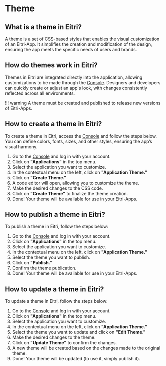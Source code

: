 # Theme

## What is a theme in Eitri?  
A theme is a set of CSS-based styles that enables the visual customization of an Eitri-App. It simplifies the creation and modification of the design, ensuring the app meets the specific needs of users and brands.  

## How do themes work in Eitri?  
Themes in Eitri are integrated directly into the application, allowing customizations to be made through the [Console](https://console.eitri.tech/). Designers and developers can quickly create or adjust an app's look, with changes consistently reflected across all environments.  

!!! warning
    A theme must be created and published to release new versions of Eitri-Apps.  

## How to create a theme in Eitri?  
To create a theme in Eitri, access the [Console](https://console.eitri.tech/) and follow the steps below. You can define colors, fonts, sizes, and other styles, ensuring the app’s visual harmony.  

1. Go to the [Console](https://console.eitri.tech/) and log in with your account.  
2. Click on **"Applications"** in the top menu.  
3. Select the application you want to customize.  
4. In the contextual menu on the left, click on **"Application Theme."**  
5. Click on **"Create Theme."**  
6. A code editor will open, allowing you to customize the theme.  
7. Make the desired changes to the CSS code.  
8. Click on **"Create Theme"** to finalize the theme creation.  
9. Done! Your theme will be available for use in your Eitri-Apps.  

## How to publish a theme in Eitri?  
To publish a theme in Eitri, follow the steps below:  

1. Go to the [Console](https://console.eitri.tech/) and log in with your account.  
2. Click on **"Applications"** in the top menu.  
3. Select the application you want to customize.  
4. In the contextual menu on the left, click on **"Application Theme."**  
5. Select the theme you want to publish.  
6. Click on **"Publish."**  
7. Confirm the theme publication.  
8. Done! Your theme will be available for use in your Eitri-Apps.  

## How to update a theme in Eitri?  
To update a theme in Eitri, follow the steps below:  

1. Go to the [Console](https://console.eitri.tech/) and log in with your account.  
2. Click on **"Applications"** in the top menu.  
3. Select the application you want to customize.  
4. In the contextual menu on the left, click on **"Application Theme."**  
5. Select the theme you want to update and click on **"Edit Theme."**  
6. Make the desired changes to the theme.  
7. Click on **"Update Theme"** to confirm the changes.  
8. A new theme will be created based on the changes made to the original theme.  
9. Done! Your theme will be updated (to use it, simply publish it).  
